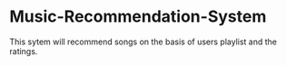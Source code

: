 # Music-Recommendation-System
This sytem will recommend songs on the basis of users playlist and the ratings.

